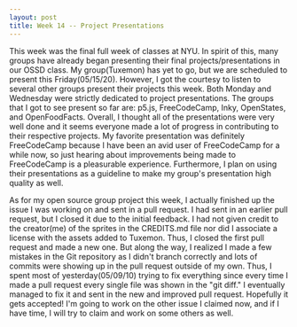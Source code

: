 ```yaml
---
layout: post
title: Week 14 -- Project Presentations
---
```


This week was the final full week of classes at NYU.  In spirit of this, many groups have already began presenting their final projects/presentations in our OSSD class.  My group(Tuxemon) has yet to go, but we are scheduled to present this Friday(05/15/20).  However, I got the courtesy to listen to several other groups present their projects this week.  Both Monday and Wednesday were strictly dedicated to project presentations.  The groups that I got to see present so far are: p5.js, FreeCodeCamp, Inky, OpenStates, and OpenFoodFacts.  Overall, I thought all of the presentations were very well done and it seems everyone made a lot of progress in contributing to their respective projects.  My favorite presentation was definitely FreeCodeCamp because I have been an avid user of FreeCodeCamp for a while now, so just hearing about improvements being made to FreeCodeCamp is a pleasurable experience.  Furthermore, I plan on using their presentations as a guideline to make my group's presentation high quality as well.

As for my open source group project this week, I actually finished up the issue I was working on and sent in a pull request.  I had sent in an earlier pull request, but I closed it due to the initial feedback.  I had not given credit to the creator(me) of the sprites in the CREDITS.md file nor did I associate a license with the assets added to Tuxemon.  Thus, I closed the first pull request and made a new one.  But along the way, I realized I made a few mistakes in the Git repository as I didn't branch correctly and lots of commits were showing up in the pull request outside of my own.  Thus, I spent most of yesterday(05/09/10) trying to fix everything since every time I made a pull request every single file was shown in the "git diff."  I eventually managed to fix it and sent in the new and improved pull request.  Hopefully it gets accepted!  I'm going to work on the other issue I claimed now, and if I have time, I will try to claim and work on some others as well.
